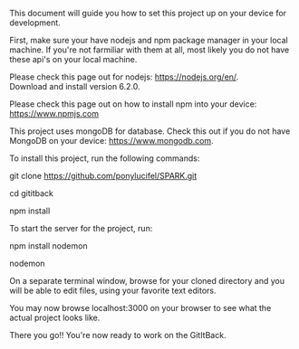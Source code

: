 This document will guide you how to set this project up on your device for development.


First, make sure your have nodejs and npm package manager in your local machine.  If you're not farmiliar with them at all, most likely you do not have these api's on your local machine.

Please check this page out for nodejs: https://nodejs.org/en/.  
Download and install version 6.2.0.

Please check this page out on how to install npm into your device: https://www.npmjs.com

This project uses mongoDB for database.  Check this out if you do not have MongoDB on your device: https://www.mongodb.com.


To install this project, run the following commands:
  
  git clone https://github.com/ponylucifel/SPARK.git
  
  cd gititback
  
  npm install


To start the server for the project, run:
 
  npm install nodemon
  
  nodemon
 
 
On a separate terminal window, browse for your cloned directory and you will be able to edit files, using your favorite text editors.

You may now browse localhost:3000 on your browser to see what the actual project looks like.

There you go!!  You're now ready to work on the GitItBack.



